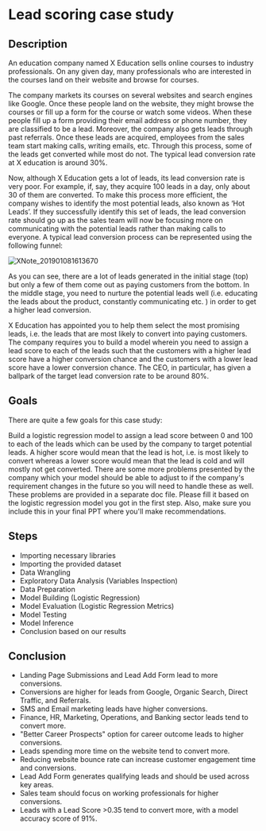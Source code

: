# Lead scoring case study

## Description
An education company named X Education sells online courses to industry professionals. On any given day, many professionals who are interested in the courses land on their website and browse for courses.

The company markets its courses on several websites and search engines like Google. Once these people land on the website, they might browse the courses or fill up a form for the course or watch some videos. When these people fill up a form providing their email address or phone number, they are classified to be a lead. Moreover, the company also gets leads through past referrals. Once these leads are acquired, employees from the sales team start making calls, writing emails, etc. Through this process, some of the leads get converted while most do not. The typical lead conversion rate at X education is around 30%.

Now, although X Education gets a lot of leads, its lead conversion rate is very poor. For example, if, say, they acquire 100 leads in a day, only about 30 of them are converted. To make this process more efficient, the company wishes to identify the most potential leads, also known as ‘Hot Leads’. If they successfully identify this set of leads, the lead conversion rate should go up as the sales team will now be focusing more on communicating with the potential leads rather than making calls to everyone. A typical lead conversion process can be represented using the following funnel:

![XNote_201901081613670](https://user-images.githubusercontent.com/84577478/226532544-baa89462-befd-4a3b-bec1-919dd4cefb99.jpg)

As you can see, there are a lot of leads generated in the initial stage (top) but only a few of them come out as paying customers from the bottom. In the middle stage, you need to nurture the potential leads well (i.e. educating the leads about the product, constantly communicating etc. ) in order to get a higher lead conversion.

 X Education has appointed you to help them select the most promising leads, i.e. the leads that are most likely to convert into paying customers. The company requires you to build a model wherein you need to assign a lead score to each of the leads such that the customers with a higher lead score have a higher conversion chance and the customers with a lower lead score have a lower conversion chance. The CEO, in particular, has given a ballpark of the target lead conversion rate to be around 80%.

 ## Goals
There are quite a few goals for this case study:

Build a logistic regression model to assign a lead score between 0 and 100 to each of the leads which can be used by the company to target potential leads. A higher score would mean that the lead is hot, i.e. is most likely to convert whereas a lower score would mean that the lead is cold and will mostly not get converted.
There are some more problems presented by the company which your model should be able to adjust to if the company's requirement changes in the future so you will need to handle these as well. These problems are provided in a separate doc file. Please fill it based on the logistic regression model you got in the first step. Also, make sure you include this in your final PPT where you'll make recommendations.

## Steps
- Importing necessary libraries
- Importing the provided dataset
- Data Wrangling
- Exploratory Data Analysis (Variables Inspection)
- Data Preparation
- Model Building (Logistic Regression)
- Model Evaluation (Logistic Regression Metrics)
- Model Testing
- Model Inference
- Conclusion based on our results

## Conclusion
-	Landing Page Submissions and Lead Add Form lead to more conversions.
-	Conversions are higher for leads from Google, Organic Search, Direct Traffic, and Referrals.
-	SMS and Email marketing leads have higher conversions.
-	Finance, HR, Marketing, Operations, and Banking sector leads tend to convert more.
-	"Better Career Prospects" option for career outcome leads to higher conversions.
-	Leads spending more time on the website tend to convert more.
-	Reducing website bounce rate can increase customer engagement time and conversions.
-	Lead Add Form generates qualifying leads and should be used across key areas.
-	Sales team should focus on working professionals for higher conversions.
-	Leads with a Lead Score >0.35 tend to convert more, with a model accuracy score of 91%.
